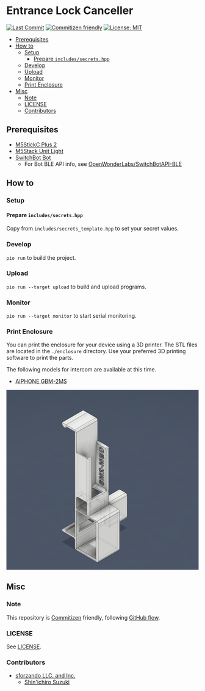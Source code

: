 # Entrance Lock Canceller

[![Last Commit](https://img.shields.io/github/last-commit/shin-sforzando/elc)](https://github.com/shin-sforzando/elc/graphs/commit-activity)
[![Commitizen friendly](https://img.shields.io/badge/commitizen-friendly-brightgreen.svg)](http://commitizen.github.io/cz-cli/)
[![License: MIT](https://img.shields.io/badge/License-MIT-blue.svg)](https://opensource.org/licenses/MIT)

- [Prerequisites](#prerequisites)
- [How to](#how-to)
  - [Setup](#setup)
    - [Prepare `includes/secrets.hpp`](#prepare-includessecretshpp)
  - [Develop](#develop)
  - [Upload](#upload)
  - [Monitor](#monitor)
  - [Print Enclosure](#print-enclosure)
- [Misc](#misc)
  - [Note](#note)
  - [LICENSE](#license)
  - [Contributors](#contributors)

## Prerequisites

- [M5StickC Plus 2](https://docs.m5stack.com/en/core/M5StickC%20PLUS2)
- [M5Stack Unit Light](https://docs.m5stack.com/en/unit/LIGHT)
- [SwitchBot Bot](https://www.switchbot.jp/products/switchbot-bot)
  - For Bot BLE API info, see [OpenWonderLabs/SwitchBotAPI-BLE](https://github.com/OpenWonderLabs/SwitchBotAPI-BLE/blob/latest/devicetypes/bot.md)

## How to

### Setup

#### Prepare `includes/secrets.hpp`

Copy from `includes/secrets_template.hpp` to set your secret values.

### Develop

`pio run` to build the project.

### Upload

`pio run --target upload` to build and upload programs.

### Monitor

`pio run --target monitor` to start serial monitoring.

### Print Enclosure

You can print the enclosure for your device using a 3D printer. The STL files are located in the `./enclosure` directory. Use your preferred 3D printing software to print the parts.

The following models for intercom are available at this time.

- [AIPHONE GBM-2MS](https://www.aiphone.co.jp/products/complex/system/patmoa/feature/feature_1.html)

![GBM-2MS](./enclosure/Switchbot%20Mounter%20for%20GBM-2MS%20v11.png)

## Misc

### Note

This repository is [Commitizen](https://commitizen.github.io/cz-cli/) friendly, following [GitHub flow](https://docs.github.com/en/get-started/quickstart/github-flow).

### LICENSE

See [LICENSE](./LICENSE).

### Contributors

- [sforzando LLC. and Inc.](https://sforzando.co.jp/)
  - [Shin'ichiro Suzuki](https://github.com/shin-sforzando)
